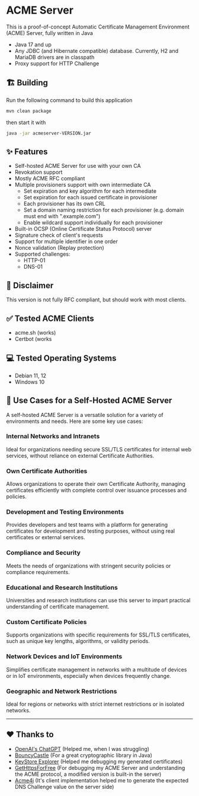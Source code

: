 # ACME Server
This is a proof-of-concept Automatic Certificate Management Environment (ACME) Server, fully written in Java

- Java 17 and up
- Any JDBC (and Hibernate compatible) database. Currently, H2 and MariaDB drivers are in classpath
- Proxy support for HTTP Challenge

## 🏗 Building
Run the following command to build this application
```bash
mvn clean package
```
then start it with
```bash
java -jar acmeserver-VERSION.jar
```

## ✨ Features
- Self-hosted ACME Server for use with your own CA
- Revokation support
- Mostly ACME RFC compliant
- Multiple provisioners support with own intermediate CA
  - Set expiration and key algorithm for each intermediate
  - Set expiration for each issued certificate in provisioner
  - Each provisioner has its own CRL
  - Set a domain naming restriction for each provisioner (e.g. domain must end with ".example.com")
  - Enable wildcard support individually for each provisioner
- Built-in OCSP (Online Certificate Status Protocol) server
- Signature check of client's requests
- Support for multiple identifier in one order
- Nonce validation (Replay protection)
- Supported challenges:
  - HTTP-01
  - DNS-01

## 📒 Disclaimer
This version is not fully RFC compliant, but should work with most clients. 

## ✅ Tested ACME Clients
- acme.sh (works)
- Certbot (works

## 💻 Tested Operating Systems
- Debian 11, 12
- Windows 10


## 🌟 Use Cases for a Self-Hosted ACME Server

A self-hosted ACME Server is a versatile solution for a variety of environments and needs. Here are some key use cases:

### Internal Networks and Intranets
Ideal for organizations needing secure SSL/TLS certificates for internal web services, without reliance on external Certificate Authorities.

### Own Certificate Authorities
Allows organizations to operate their own Certificate Authority, managing certificates efficiently with complete control over issuance processes and policies.

### Development and Testing Environments
Provides developers and test teams with a platform for generating certificates for development and testing purposes, without using real certificates or external services.

### Compliance and Security
Meets the needs of organizations with stringent security policies or compliance requirements.

### Educational and Research Institutions
Universities and research institutions can use this server to impart practical understanding of certificate management.

### Custom Certificate Policies
Supports organizations with specific requirements for SSL/TLS certificates, such as unique key lengths, algorithms, or validity periods.

### Network Devices and IoT Environments
Simplifies certificate management in networks with a multitude of devices or in IoT environments, especially when devices frequently change.

### Geographic and Network Restrictions
Ideal for regions or networks with strict internet restrictions or in isolated networks.


---
## ❤ Thanks to
 - [OpenAI's ChatGPT](https://chat.openai.com) (Helped me, when I was struggling)
 - [BouncyCastle](https://bouncycastle.org) (For a great cryptographic library in Java)
 - [KeyStore Explorer](https://keystore-explorer.org/) (Helped me debugging my generated certificates)
 - [GetHttpsForFree](https://gethttpsforfree.com/) (For debugging my ACME Server and understanding the ACME protocol, a modified version is built-in the server)
 - [Acme4j](https://github.com/shred/acme4j) (It's client implementation helped me to generate the expected DNS Challenge value on the server side)